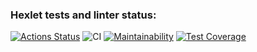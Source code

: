 ### Hexlet tests and linter status:
[![Actions Status](https://github.com/liveevil1995/frontend-project-46/workflows/hexlet-check/badge.svg)](https://github.com/liveevil1995/frontend-project-46/actions)
![CI](https://github.com/github/docs/actions/workflows/main.yml/badge.svg)
[![Maintainability](https://api.codeclimate.com/v1/badges/7bf6812dcd5701554d0a/maintainability)](https://codeclimate.com/github/liveevil1995/frontend-project-46/maintainability)
[![Test Coverage](https://api.codeclimate.com/v1/badges/7bf6812dcd5701554d0a/test_coverage)](https://codeclimate.com/github/liveevil1995/frontend-project-46/test_coverage)